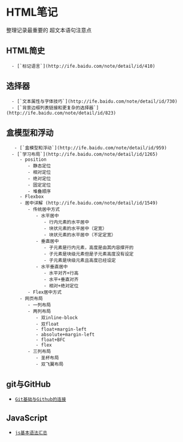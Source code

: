 # HTML笔记
   整理记录最重要的 超文本语句注意点
   ## HTML简史
      - [`标记语言`](http://ife.baidu.com/note/detail/id/410)
   ## 选择器
      - [`文本属性与字体技巧`](http://ife.baidu.com/note/detail/id/730)
      - [`背景边框列表链接和更复杂的选择器`](http://ife.baidu.com/note/detail/id/823)
   ## 盒模型和浮动
       - [`盒模型和浮动`](http://ife.baidu.com/note/detail/id/959)
      - [`学习布局`](http://ife.baidu.com/note/detail/id/1265)
         - position
            - 静态定位
            - 相对定位
            - 绝对定位
            - 固定定位
            - 堆叠顺序
         - Flexbox
         - 居中详解 (http://ife.baidu.com/note/detail/id/1549)
            - 传统居中方式
               - 水平居中     
                  - 行内元素的水平居中     
                  - 块状元素的水平居中（定宽）    
                  - 块状元素的水平居中（不定定宽）   
               - 垂直居中
                  - 子元素是行内元素，高度是由其内容撑开的 
                  - 子元素是块级元素但是子元素高度没有设定
                  - 子元素是块级元素且高度已经设定
               - 水平垂直居中
                  - 水平对齐+行高
                  - 水平+垂直对齐
                  - 相对+绝对定位
            - Flex居中方式
         - 网页布局
            - 一列布局    
            - 两列布局  
               - 双inline-block   
               - 双float   
               - float+margin-left
               - absolute+margin-left
               - float+BFC
               - flex
            - 三列布局   
               - 圣杯布局
               - 双飞翼布局    



## git与GitHub
- [`Git基础与Github的连接`](http://ife.baidu.com/note/detail/id/144)

## JavaScript
- [`js基本语法汇总`](http://ife.baidu.com/note/detail/id/1398)
